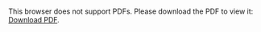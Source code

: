 <object data="images/Resume.pdf" type="application/pdf" width="700px" height="700px">
    <embed src="images/Resume.pdf">
        <p>This browser does not support PDFs. Please download the PDF to view it: <a href="images/Resume.pdf">Download PDF</a>.</p>
    </embed>
</object>
